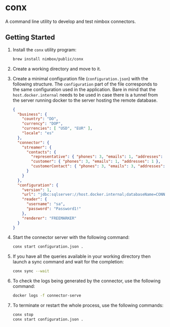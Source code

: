 # conx

A command line utility to develop and test nimbox connectors.

## Getting Started

1. Install the `conx` utility program:

    ```bash
    brew install nimbox/public/conx
    ```

2. Create a working directory and move to it.

3. Create a minimal configuration file (`configuration.json`) with the following
   structure. The `configuration` part of the file corresponds to the same
   configuration used in the application. Bare in mind that the
   `host.docker.internal` needs to be used in case there is a tunnel from the
   server running docker to the server hosting the remote database.

    ```json
    {
      "business": {
        "country": "DO",
        "currency": "DOP",
        "currencies": [ "USD", "EUR" ],
        "locale": "es"
      },
      "connector": {
        "streamer": {
          "contacts": {
            "representative": { "phones": 3, "emails": 1, "addresses": 0 },
            "customer": { "phones": 3, "emails": 1, "addresses": 1 },
            "customerContact": { "phones": 3, "emails": 3, "addresses": 1 }
          }
        }
      },
      "configuration": {
        "version": 1,
        "url": "jdbc:sqlserver://host.docker.internal;databaseName=CONNECTOR",
        "reader": {
          "username": "sa",
          "password": "Password1!"
        },
        "renderer": "FREEMARKER"
      }
    }
    ```

4. Start the connector server with the following command:

    ```bash
    conx start configuration.json .
    ```

5. If you have all the queries available in your working directory then launch a
   sync command and wait for the completion:
     
    ```bash
    conx sync --wait
    ```
6. To check the logs being generated by the connector, use the following
   command:

    ```bash
    docker logs -f connector-serve
    ```

7. To terminate or restart the whole process, use the following commands:

    ```bash
    conx stop
    conx start configuration.json .
    ```


